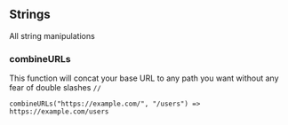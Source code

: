 ## Strings

All string manipulations

### combineURLs
 This function will concat your base URL to any path you want without any fear of double slashes `//`

 ```
 combineURLs("https://example.com/", "/users") =>  https://example.com/users
 ```